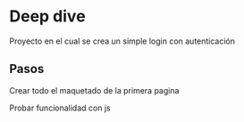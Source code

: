 <h1>Deep dive</h1>

<p>Proyecto en el cual se crea un simple login con autenticación</p>

<h2>Pasos</h2>
<p>Crear todo el maquetado de la primera pagina</p>
<p>Probar funcionalidad con js</p>

